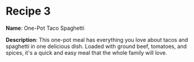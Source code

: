 # Recipe 3

**Name**: One-Pot Taco Spaghetti

**Description**: This one-pot meal has everything you love about tacos and spaghetti in one delicious dish. Loaded with ground beef, tomatoes, and spices, it's a quick and easy meal that the whole family will love.
